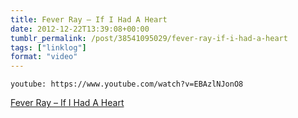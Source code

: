 ```yaml
---
title: Fever Ray – If I Had A Heart
date: 2012-12-22T13:39:08+00:00
tumblr_permalink: /post/38541095029/fever-ray-if-i-had-a-heart
tags: ["linklog"]
format: "video"
---
```


`youtube: https://www.youtube.com/watch?v=EBAzlNJonO8`

[Fever Ray &#8211; If I Had A Heart][1]

[1]: https://www.youtube.com/watch?v=EBAzlNJonO8
